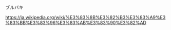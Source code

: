ブルバキ

https://ja.wikipedia.org/wiki/%E3%83%8B%E3%82%B3%E3%83%A9%E3%83%BB%E3%83%96%E3%83%AB%E3%83%90%E3%82%AD
